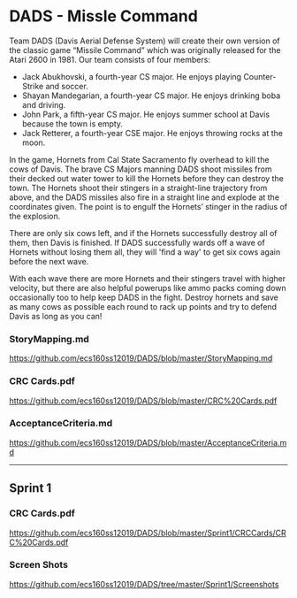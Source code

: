# DADS - Missle Command

Team DADS (Davis Aerial Defense System) will create their own version of the classic game “Missile Command” which was originally released for the Atari 2600 in 1981. Our team consists of four members: 
* Jack Abukhovski, a fourth-year CS major. He enjoys playing Counter-Strike and soccer. 
* Shayan Mandegarian, a fourth-year CS major. He enjoys drinking boba and driving. 
* John Park, a fifth-year CS major. He enjoys summer school at Davis because the town is empty. 
* Jack Retterer, a fourth-year CSE major. He enjoys throwing rocks at the moon.

In the game, Hornets from Cal State Sacramento fly overhead to kill the cows of Davis. The brave CS Majors manning DADS shoot missiles from their decked out water tower to kill the Hornets before they can destroy the town. The Hornets shoot their stingers in a straight-line trajectory from above, and the DADS missiles also fire in a straight line and explode at the coordinates given. The point is to engulf the Hornets’ stinger in the radius of the explosion.

There are only six cows left, and if the Hornets successfully destroy all of them, then Davis is finished. If DADS successfully wards off a wave of Hornets without losing them all, they will 'find a way' to get six cows again before the next wave. 

With each wave there are more Hornets and their stingers travel with higher velocity, but there are also helpful powerups like ammo packs coming down occasionally too to help keep DADS in the fight. Destroy hornets and save as many cows as possible each round to rack up points and try to defend Davis as long as you can!

### StoryMapping.md
https://github.com/ecs160ss12019/DADS/blob/master/StoryMapping.md

### CRC Cards.pdf
https://github.com/ecs160ss12019/DADS/blob/master/CRC%20Cards.pdf

### AcceptanceCriteria.md
https://github.com/ecs160ss12019/DADS/blob/master/AcceptanceCriteria.md

---
## Sprint 1

### CRC Cards.pdf
https://github.com/ecs160ss12019/DADS/blob/master/Sprint1/CRCCards/CRC%20Cards.pdf

### Screen Shots
https://github.com/ecs160ss12019/DADS/tree/master/Sprint1/Screenshots
